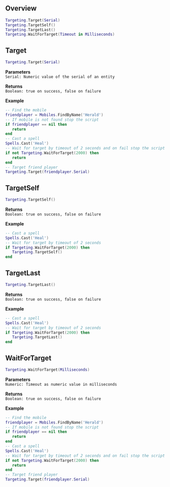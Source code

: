 ## Overview
```lua
Targeting.Target(Serial)
Targeting.TargetSelf()
Targeting.TargetLast()
Targeting.WaitForTarget(Timeout in Milliseconds)
```

## Target
```lua
Targeting.Target(Serial)
```
**Parameters**<br/>
`Serial: Numeric value of the serial of an entity`

**Returns**<br/>
`Boolean: true on success, false on failure`

**Example**
```lua
-- Find the mobile
friendplayer = Mobiles.FindByName('Herald')
-- If mobile is not found stop the script
if friendplayer == nil then
   return
end
-- Cast a spell 
Spells.Cast('Heal')
-- Wait for target by timeout of 2 seconds and on fail stop the script
if not Targeting.WaitForTarget(2000) then
   return
end
-- Target friend player
Targeting.Target(friendplayer.Serial)
```

## TargetSelf
```lua
Targeting.TargetSelf()
```
**Returns**<br/>
`Boolean: true on success, false on failure`

**Example**
```lua
-- Cast a spell 
Spells.Cast('Heal')
-- Wait for target by timeout of 2 seconds
if Targeting.WaitForTarget(2000) then
   Targeting.TargetSelf()
end
```

## TargetLast
```lua
Targeting.TargetLast()
```
**Returns**<br/>
`Boolean: true on success, false on failure`

**Example**
```lua
-- Cast a spell 
Spells.Cast('Heal')
-- Wait for target by timeout of 2 seconds
if Targeting.WaitForTarget(2000) then
   Targeting.TargetLast()
end
```

## WaitForTarget
```lua
Targeting.WaitForTarget(Milliseconds)
```
**Parameters**<br/>
`Numeric: Timeout as numeric value in milliseconds`

**Returns**<br/>
`Boolean: true on success, false on failure`

**Example**
```lua
-- Find the mobile
friendplayer = Mobiles.FindByName('Herald')
-- If mobile is not found stop the script
if friendplayer == nil then
   return
end
-- Cast a spell 
Spells.Cast('Heal')
-- Wait for target by timeout of 2 seconds and on fail stop the script
if not Targeting.WaitForTarget(2000) then
   return
end
-- Target friend player
Targeting.Target(friendplayer.Serial)
```
